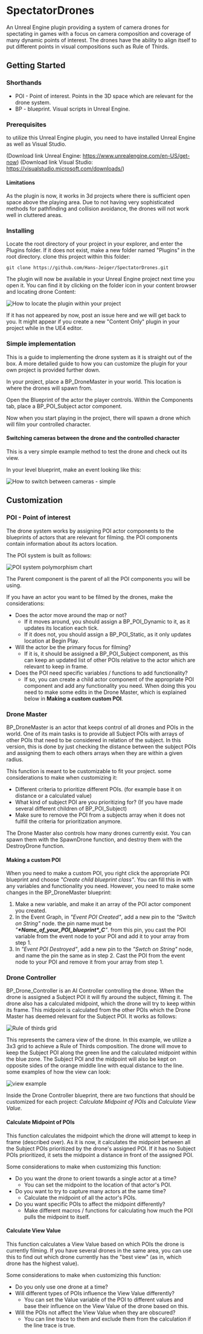 # SpectatorDrones

An Unreal Engine plugin providing a system of camera drones for spectating in games with a focus on camera composition and coverage of many dynamic points of interest. The drones have the ability to align itself to put different points in visual compositions such as Rule of Thirds.

## Getting Started

### Shorthands

* POI - Point of interest. Points in the 3D space which are relevant for the drone system.
* BP - blueprint. Visual scripts in Unreal Engine.

### Prerequisites

to utilize this Unreal Engine plugin, you need to have installed Unreal Engine as well as Visual Studio.

(Download link Unreal Engine: https://www.unrealengine.com/en-US/get-now)
(Download link Visual Studio: https://visualstudio.microsoft.com/downloads/)


#### Limitations

As the plugin is now, it works in 3d projects where there is sufficient open space above the playing area. Due to not having very sophisticated methods for pathfinding and collision avoidance, the drones  will not work well in cluttered areas. 

### Installing

Locate the root directory of your project in your explorer, and enter the Plugins folder. If it does not exist, make a new folder named "Plugins" in the root directory. clone this project within this folder: 

```
git clone https://github.com/Hans-Jeiger/SpectatorDrones.git
```

The plugin will now be available in your Unreal Engine project next time you open it. You can find it by clicking on the folder icon in your content browser and locating drone Content:

![How to locate the plugin within your project](https://github.com/Hans-Jeiger/SpectatorDrones/blob/master/rm_files/readme%20guide%20image.png?raw=true)

If it has not appeared by now, post an issue here and we will get back to you. 
It might appear if you create a new "Content Only" plugin in your project while in the UE4 editor.

### Simple implementation

This is a guide to implementing the drone system as it is straight out of the box. 
A more detailed guide to how you can customize the plugin for your own project is provided further down.

In your project, place a BP_DroneMaster in your world. This location is where the drones will spawn from.

Open the Blueprint of the actor the player controls. Within the Components tab, place a BP_POI_Subject actor component.

Now when you start playing in the project, there will spawn a drone which will film your controlled character.

#### Switching cameras between the drone and the controlled character

This is a very simple example method to test the drone and check out its view. 

In your level blueprint, make an event looking like this:

![How to switch between cameras - simple](https://github.com/Hans-Jeiger/SpectatorDrones/blob/master/rm_files/readme%20level%20blueprint%20example.png?raw=true)

## Customization

### POI - Point of interest

The drone system works by assigning POI actor components to the blueprints of actors that are relevant for filming. the POI components contain information about its actors location.

The POI system is built as follows:

![POI system polymorphism chart](https://github.com/Hans-Jeiger/SpectatorDrones/blob/master/rm_files/POI%20chart.PNG?raw=true)

The Parent component is the parent of all the POI components you will be using.

If you have an actor you want to be filmed by the drones, make the considerations:
* Does the actor move around the map or not? 
  * If it moves around, you should assign a BP_POI_Dynamic to it, as it updates its location each tick.
  * If it does not, you should assign a BP_POI_Static, as it only updates location at Begin Play.
* Will the actor be the primary focus for filming?
  * If it is, it should be assigned a BP_POI_Subject component, as this can keep an updated list of other POIs relative to the actor which are relevant to keep in frame.
* Does the POI need specific variables / functions to add functionality?
  * If so, you can create a child actor component of the appropriate POI component and add any functionality you need. When doing this you need to make some edits in the Drone Master, which is explained below in **Making a custom custom POI**.
  
### Drone Master

BP_DroneMaster is an actor that keeps control of all drones and POIs in the world. One of its main tasks is to provide all  Subject POIs with arrays of other POIs that need to be considered in relation of the subject. In this version, this is done by just checking the distance between the subject POIs and assigning them to each others arrays when they are within a given radius.
 
This function is meant to be customizable to fit your project. some considerations to make when customizing it:
* Different criteria to prioritize different POIs. (for example base it on distance or a calculated value)
* What kind of subject POI are you prioritizing for? (If you have made several different children of BP_POI_Subject)
* Make sure to remove the POI from a subjects array when it does not fulfill the criteria for prioritization anymore.

The Drone Master also controls how many drones currently exist. You can spawn them with the SpawnDrone function, and destroy them with the DestroyDrone function.

#### Making a custom POI

When you need to make a custom POI, you right click the appropriate POI blueprint and choose *"Create child blueprint class"*. You can fill this in with any variables and functionality you need. However, you need to make some changes in the BP_DroneMaster blueprint:

1. Make a new variable, and make it an array of the POI actor component you created.
2. In the Event Graph, in *"Event POI Created"*, add a new pin to the *"Switch on String"* node. the pin name must be *"**\*Name_of_your_POI_blueprint\*_C**"*. from this pin, you cast the POI variable from the event node to your POI and add it to your array from step 1.
3. In *"Event POI Destroyed"*, add a new pin to the *"Swtch on String"* node, and name the pin the same as in step 2. Cast the POI from the event node to your POI and remove it from your array from step 1.

### Drone Controller

BP_Drone_Controller is an AI Controller controlling the drone. When the drone is assigned a Subject POI it will fly around the subject, filming it. The drone also has a calculated midpoint, which the drone will try to keep within its frame. This midpoint is calculated from the other POIs which the Drone Master has deemed relevant for the Subject POI. It works as follows:

![Rule of thirds grid](https://github.com/Hans-Jeiger/SpectatorDrones/blob/master/rm_files/3partsGrid.jpg?raw=true)

This represents the camera view of the drone. In this example, we utilize a 3x3 grid to achieve a Rule of Thirds composition. The drone will move to keep the Subject POI along the green line and the calculated midpoint within the blue zone. The Subject POI and the midpoint will also be kept on opposite sides of the orange middle line with equal distance to the line. some examples of how the view can look:

![view example](https://github.com/Hans-Jeiger/SpectatorDrones/blob/master/rm_files/gridExamples.JPG?raw=true)


Inside the Drone Controller blueprint, there are two functions that should be customized for each project: *Calculate Midpoint of POIs* and *Calculate View Value*.

#### Calculate Midpoint of POIs

This function calculates the midpoint which the drone will attempt to keep in frame (described over). As it is now, it calculates the midpoint between all the Subject POIs prioritized by the drone's assigned POI. If it has no Subject POIs prioritized, it sets the midpoint a distance in front of the assigned POI. 

Some considerations to make when customizing this function:

* Do you want the drone to orient towards a single actor at a time?
  * You can set the midpoint to the location of that actor's POI.
* Do you want to try to capture many actors at the same time?
  * Calculate the midpoint of all the actor's POIs.
* Do you want specific POIs to affect the midpoint differently?
  * Make different macros / functions for calculating how much the POI pulls the midpoint to itself.

#### Calculate View Value

This function calculates a View Value based on which POIs the drone is currently filming. If you have several drones in the same area, you can use this to find out which drone currently has the "best view" (as in, which drone has the highest value).

Some considerations to make when customizing this function:

* Do you only use one drone at a time?
* Will different types of POIs influence the View Value differently?
  * You can set the Value variable of the POI to different values and base their influence on the View Value of the drone based on this. 
* Will the POIs not affect the View Value when they are obscured?
  * You can line trace to them and exclude them from the calculation if the line trace is true.

